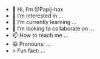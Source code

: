- 👋 Hi, I’m @Papij-hax
- 👀 I’m interested in ...
- 🌱 I’m currently learning ...
- 💞️ I’m looking to collaborate on ...
- 📫 How to reach me ...
- 😄 Pronouns: ...
- ⚡ Fun fact: ...

<!---
Papij-hax/Papij-hax is a ✨ special ✨ repository because its `README.md` (this file) appears on your GitHub profile.
You can click the Preview link to take a look at your changes.
--->
